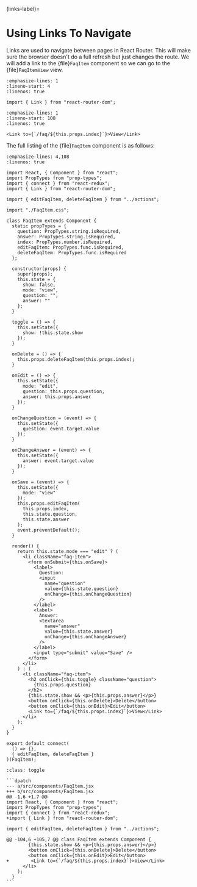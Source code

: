 (links-label)=

# Using Links To Navigate

Links are used to navigate between pages in React Router.
This will make sure the browser doesn't do a full refresh but just changes the route.
We will add a link to the {file}`FaqItem` component so we can go to the {file}`FaqItemView` view.

```{code-block} jsx
:emphasize-lines: 1
:lineno-start: 4
:linenos: true

import { Link } from "react-router-dom";
```

```{code-block} jsx
:emphasize-lines: 1
:lineno-start: 108
:linenos: true

<Link to={`/faq/${this.props.index}`}>View</Link>
```

The full listing of the {file}`FaqItem` component is as follows:

```{code-block} jsx
:emphasize-lines: 4,108
:linenos: true

import React, { Component } from "react";
import PropTypes from "prop-types";
import { connect } from "react-redux";
import { Link } from "react-router-dom";

import { editFaqItem, deleteFaqItem } from "../actions";

import "./FaqItem.css";

class FaqItem extends Component {
  static propTypes = {
    question: PropTypes.string.isRequired,
    answer: PropTypes.string.isRequired,
    index: PropTypes.number.isRequired,
    editFaqItem: PropTypes.func.isRequired,
    deleteFaqItem: PropTypes.func.isRequired
  };

  constructor(props) {
    super(props);
    this.state = {
      show: false,
      mode: "view",
      question: "",
      answer: ""
    };
  }

  toggle = () => {
    this.setState({
      show: !this.state.show
    });
  }

  onDelete = () => {
    this.props.deleteFaqItem(this.props.index);
  }

  onEdit = () => {
    this.setState({
      mode: "edit",
      question: this.props.question,
      answer: this.props.answer
    });
  }

  onChangeQuestion = (event) => {
    this.setState({
      question: event.target.value
    });
  }

  onChangeAnswer = (event) => {
    this.setState({
      answer: event.target.value
    });
  }

  onSave = (event) => {
    this.setState({
      mode: "view"
    });
    this.props.editFaqItem(
      this.props.index,
      this.state.question,
      this.state.answer
    );
    event.preventDefault();
  }

  render() {
    return this.state.mode === "edit" ? (
      <li className="faq-item">
        <form onSubmit={this.onSave}>
          <label>
            Question:
            <input
              name="question"
              value={this.state.question}
              onChange={this.onChangeQuestion}
            />
          </label>
          <label>
            Answer:
            <textarea
              name="answer"
              value={this.state.answer}
              onChange={this.onChangeAnswer}
            />
          </label>
          <input type="submit" value="Save" />
        </form>
      </li>
    ) : (
      <li className="faq-item">
        <h2 onClick={this.toggle} className="question">
          {this.props.question}
        </h2>
        {this.state.show && <p>{this.props.answer}</p>}
        <button onClick={this.onDelete}>Delete</button>
        <button onClick={this.onEdit}>Edit</button>
        <Link to={`/faq/${this.props.index}`}>View</Link>
      </li>
    );
  }
}

export default connect(
  () => {},
  { editFaqItem, deleteFaqItem }
)(FaqItem);
```

````{admonition} Differences
:class: toggle

```dpatch
--- a/src/components/FaqItem.jsx
+++ b/src/components/FaqItem.jsx
@@ -1,6 +1,7 @@
import React, { Component } from "react";
import PropTypes from "prop-types";
import { connect } from "react-redux";
+import { Link } from "react-router-dom";

import { editFaqItem, deleteFaqItem } from "../actions";

@@ -104,6 +105,7 @@ class FaqItem extends Component {
        {this.state.show && <p>{this.props.answer}</p>}
        <button onClick={this.onDelete}>Delete</button>
        <button onClick={this.onEdit}>Edit</button>
+        <Link to={`/faq/${this.props.index}`}>View</Link>
      </li>
    );
  }
```
````
